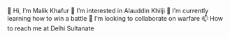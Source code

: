  👋 Hi, I’m Malik Khafur
 👀 I’m interested in Alauddin Khilji
 🌱 I’m currently learning how to win a battle
 💞️ I’m looking to collaborate on warfare
 📫 How to reach me at Delhi Sultanate
